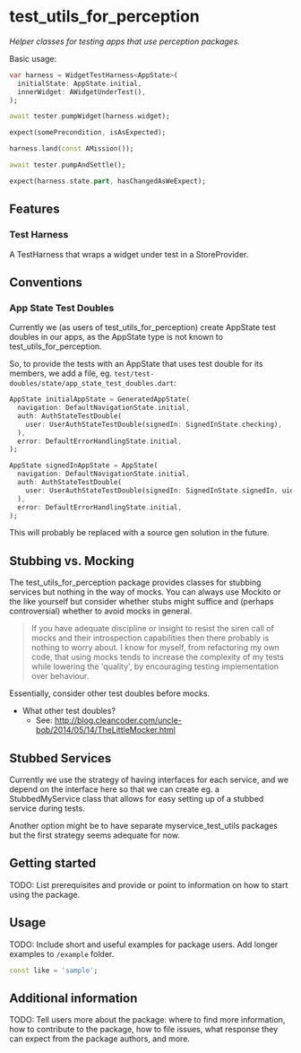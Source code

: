 # test_utils_for_perception

*Helper classes for testing apps that use perception packages.*

Basic usage:

```dart
var harness = WidgetTestHarness<AppState>(
  initialState: AppState.initial,
  innerWidget: AWidgetUnderTest(),
);

await tester.pumpWidget(harness.widget);

expect(somePrecondition, isAsExpected);

harness.land(const AMission());

await tester.pumpAndSettle();

expect(harness.state.part, hasChangedAsWeExpect);
```

## Features

### Test Harness

A TestHarness that wraps a widget under test in a StoreProvider.

## Conventions

### App State Test Doubles

Currently we (as users of test_utils_for_perception) create AppState test doubles
in our apps, as the AppState type is not known to test_utils_for_perception.

So, to provide the tests with an AppState that uses test double for its members,
we add a file, eg. `test/test-doubles/state/app_state_test_doubles.dart`:

```dart
AppState initialAppState = GeneratedAppState(
  navigation: DefaultNavigationState.initial,
  auth: AuthStateTestDouble(
    user: UserAuthStateTestDouble(signedIn: SignedInState.checking),
  ),
  error: DefaultErrorHandlingState.initial,
);

AppState signedInAppState = AppState(
  navigation: DefaultNavigationState.initial,
  auth: AuthStateTestDouble(
    user: UserAuthStateTestDouble(signedIn: SignedInState.signedIn, uid: 'uid'),
  ),
  error: DefaultErrorHandlingState.initial,
);
```

This will probably be replaced with a source gen solution in the future.

## Stubbing vs. Mocking

The test_utils_for_perception package provides classes for stubbing services but nothing in the way of mocks.
You can always use Mockito or the like yourself but consider whether stubs might suffice and (perhaps
controversial) whether to avoid mocks in general.

> If you have adequate discipline or insight to resist the siren call of mocks and their introspection
> capabilities then there probably is nothing to worry about. I know for myself, from refactoring my own
> code, that using mocks tends to increase the complexity of my tests while lowering the 'quality', by
> encouraging testing implementation over behaviour.
>
Essentially, consider other test doubles before mocks.

- What other test doubles?
  - See: <http://blog.cleancoder.com/uncle-bob/2014/05/14/TheLittleMocker.html>

## Stubbed Services

Currently we use the strategy of having interfaces for each service, and we depend on the interface here so that we can create eg. a StubbedMyService class that allows for easy setting up of a stubbed service during tests.

Another option might be to have separate myservice_test_utils packages but the first strategy seems adequate for now.

## Getting started

TODO: List prerequisites and provide or point to information on how to
start using the package.

## Usage

TODO: Include short and useful examples for package users. Add longer examples
to `/example` folder.

```dart
const like = 'sample';
```

## Additional information

TODO: Tell users more about the package: where to find more information, how to
contribute to the package, how to file issues, what response they can expect
from the package authors, and more.
